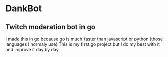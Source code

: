 # DankBot

## Twitch moderation bot in go

I made this in go because go is much faster than javascript or python (those languages I normaly use) This is my first go project but I do my best with it and improve it day by day.